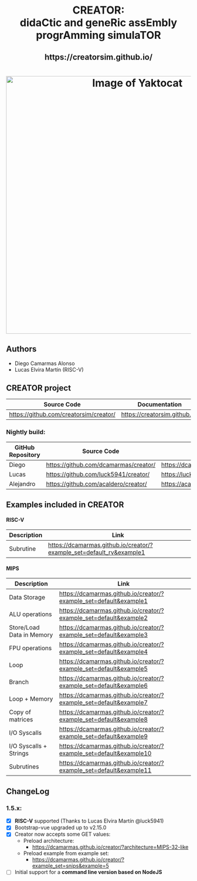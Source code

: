 
<html>
 <h1 align="center">CREATOR: <br>didaCtic and geneRic assEmbly progrAmming simulaTOR</h1>
 <h2 align="center"> https://creatorsim.github.io/ </h2>
 <h1 align="center"><img alt="Image of Yaktocat" width="700vw" src="https://creatorsim.github.io/images/user_mode/execute_program.PNG"></h1>
</html>

## Authors
* Diego Camarmas Alonso
* Lucas Elvira Martín (RISC-V)


## CREATOR project
 
| Source Code                             | Documentation                  | Creator                                | 
|-----------------------------------------|--------------------------------|----------------------------------------| 
| https://github.com/creatorsim/creator/  |  https://creatorsim.github.io/ |  https://creatorsim.github.io/creator/ | 

### Nightly build:

| GitHub Repository | Source Code                     | Creator                                | 
|-------------------|-----------------------------------------|----------------------------------------| 
| Diego             | https://github.com/dcamarmas/creator/   |  https://dcamarmas.github.io/creator/  | 
| Lucas             | https://github.com/luck5941/creator/    |  https://luck5941.github.io/creator/   | 
| Alejandro         | https://github.com/acaldero/creator/    |  https://acaldero.github.io/creator/   | 


## Examples included in CREATOR

#### RISC-V

| Description                | Link                                                                 |
|----------------------------|----------------------------------------------------------------------| 
| Subrutine                  | https://dcamarmas.github.io/creator/?example_set=default_rv&example1 |

#### MIPS

| Description                | Link                                                                |
|----------------------------|---------------------------------------------------------------------|
| Data Storage               | https://dcamarmas.github.io/creator/?example_set=default&example1   |
| ALU operations             | https://dcamarmas.github.io/creator/?example_set=default&example2   |
| Store/Load Data in Memory  | https://dcamarmas.github.io/creator/?example_set=default&example3   |
| FPU operations             | https://dcamarmas.github.io/creator/?example_set=default&example4   |
| Loop                       | https://dcamarmas.github.io/creator/?example_set=default&example5   |
| Branch                     | https://dcamarmas.github.io/creator/?example_set=default&example6   |
| Loop + Memory              | https://dcamarmas.github.io/creator/?example_set=default&example7   |
| Copy of matrices           | https://dcamarmas.github.io/creator/?example_set=default&example8   |
| I/O Syscalls               | https://dcamarmas.github.io/creator/?example_set=default&example9   |
| I/O Syscalls + Strings     | https://dcamarmas.github.io/creator/?example_set=default&example10  |
| Subrutines                 | https://dcamarmas.github.io/creator/?example_set=default&example11  |

    
## ChangeLog

### 1.5.x:
- [x] **RISC-V** supported (Thanks to Lucas Elvira Martín @luck5941)
- [x] Bootstrap-vue upgraded up to v2.15.0
- [x] Creator now accepts some GET values:
     * Preload architecture:
       * https://dcamarmas.github.io/creator/?architecture=MIPS-32-like
     * Preload example from example set:
       * https://dcamarmas.github.io/creator/?example_set=snips&example=5
- [ ] Initial support for a **command line version based on NodeJS**
